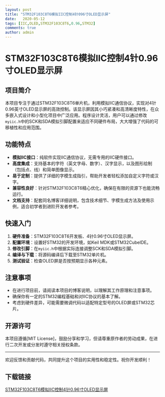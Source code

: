 ```yaml
---
layout: post
title: "STM32F103C8T6模拟IIC控制4针096寸OLED显示屏"
date:   2020-05-12
tags: [IIC,OLED,STM32F103C8T6,0.96,STM32]
comments: true
author: admin
---
```

# STM32F103C8T6模拟IIC控制4针0.96寸OLED显示屏

## 项目简介

本项目专注于通过STM32F103C8T6单片机，利用模拟IIC通信协议，实现对4针0.96英寸OLED显示屏的高效控制。该显示屏因其小巧紧凑和高清晰度特性，在众多嵌入式设计和小型化项目中广泛应用。程序设计灵活，用户可以通过修改`myiic.h`中的SCK和SDA模拟引脚配置来适应不同硬件布局，大大增强了代码的可移植性和应用范围。

## 功能特点

- **模拟IIC接口**：纯软件实现IIC通信协议，无需专用的IIC硬件接口。
- **高度集成**：支持基本的字符（英文字母、数字）、汉字显示，以及图形绘制（包括点、线）和简单图像显示。
- **易于定制**：提供了详细的字模生成指引，帮助开发者轻松添加自定义字符或汉字。
- **兼容性良好**：针对STM32F103C8T6精心优化，确保在有限的资源下也能流畅运行。
- **文档支持**：配套同名博客详细说明，包含技术细节、字模生成方法及使用示例，适合初学者到进阶开发者参考。

## 快速入门

1. **硬件准备**：STM32F103C8T6开发板、4针0.96寸OLED显示屏。
2. **配置环境**：设置好STM32的开发环境，如Keil MDK或STM32CubeIDE。
3. **修改引脚**：在`myiic.h`中根据实际连接调整SCK和SDA模拟引脚。
4. **编译与下载**：将源码编译后下载至STM32单片机。
5. **测试验证**：检查OLED屏是否按预期显示各种元素。

## 注意事项

- 在进行项目前，请阅读本项目的博客说明，以理解其工作原理和注意事项。
- 确保你有一定的STM32编程基础和对IIC协议的基本了解。
- 考虑到硬件差异，可能需要微调代码以适配特定型号的OLED屏或STM32芯片。

## 开源许可

本项目遵循[MIT License]，鼓励分享和学习，但请尊重原作者的劳动成果，在进行二次开发或分发时遵守相关授权条款。

---

欢迎反馈和贡献代码，共同提升这个项目的实用性和稳定性。祝你开发顺利！

## 下载链接

[STM32F103C8T6模拟IIC控制4针0.96寸OLED显示屏](https://pan.quark.cn/s/f7ed875b927b)